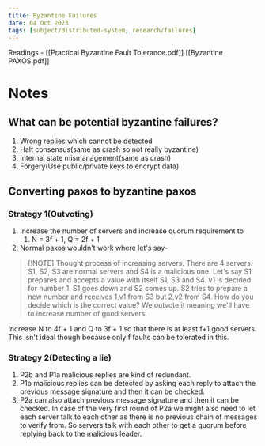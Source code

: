 ```yaml
---
title: Byzantine Failures
date: 04 Oct 2023
tags: [subject/distributed-system, research/failures]
---
```

Readings - [[Practical Byzantine Fault Tolerance.pdf]] [[Byzantine PAXOS.pdf]]
# Notes
## What can be potential byzantine failures? 
1) Wrong replies which cannot be detected
2) Halt consensus(same as crash so not really byzantine)
3) Internal state mismanagement(same as crash)
4) Forgery(Use public/private keys to encrypt data)
## Converting paxos to byzantine paxos
### Strategy 1(Outvoting)
1) Increase the number of servers and increase quorum requirement to
	1) N = 3f + 1, Q = 2f + 1
2) Normal paxos wouldn't work where let's say-

> [!NOTE] Thought process of increasing servers.
> There are 4 servers. S1, S2, S3 are normal servers and S4 is a malicious one.
> Let's say S1 prepares and accepts a value with itself S1, S3 and S4. v1 is decided for number 1. 
> S1 goes down and S2 comes up. S2 tries to prepare a new number and receives 1,v1 from S3 but 2,v2 from S4. How do you decide which is the correct value? 
> We outvote it meaning we'll have to increase number of good servers.

Increase N to 4f + 1 and Q to 3f + 1 so that there is at least f+1 good servers.
This isn't ideal though because only f faults can be tolerated in this.
### Strategy 2(Detecting a lie)
1) P2b and P1a malicious replies are kind of redundant.
2) P1b malicious replies can be detected by asking each reply to attach the previous message signature and then it can be checked.
3) P2a can also attach previous message signature and then it can be checked. In case of the very first round of P2a we might also need to let each server talk to each other as there is no previous chain of messages to verify from. So servers talk with each other to get a quorum before replying back to the malicious leader.


 
